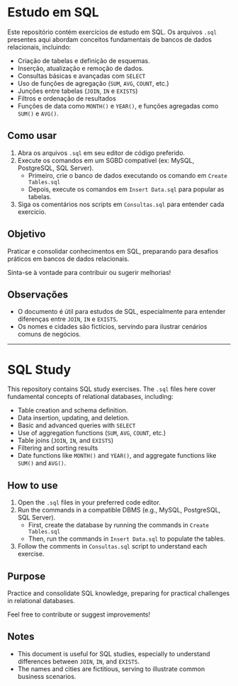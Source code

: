 # Estudo em SQL
Este repositório contém exercícios de estudo em SQL. Os arquivos `.sql` presentes aqui abordam conceitos fundamentais de bancos de dados relacionais, incluindo:

- Criação de tabelas e definição de esquemas.
- Inserção, atualização e remoção de dados.
- Consultas básicas e avançadas com `SELECT`
- Uso de funções de agregação (`SUM`, `AVG`, `COUNT`, etc.)
- Junções entre tabelas (`JOIN`, `IN` e `EXISTS`)
- Filtros e ordenação de resultados
- Funções de data como `MONTH()` e `YEAR()`, e funções agregadas como `SUM()` e `AVG()`.

## Como usar

1. Abra os arquivos `.sql` em seu editor de código preferido.
2. Execute os comandos em um SGBD compatível (ex: MySQL, PostgreSQL, SQL Server).
    * Primeiro, crie o banco de dados executando os comando em `Create Tables.sql`
    * Depois, execute os comandos em `Insert Data.sql` para popular as tabelas.
3. Siga os comentários nos scripts em `Consultas.sql` para entender cada exercício.

## Objetivo

Praticar e consolidar conhecimentos em SQL, preparando para desafios práticos em bancos de dados relacionais.

Sinta-se à vontade para contribuir ou sugerir melhorias!

## Observações

- O documento é útil para estudos de SQL, especialmente para entender diferenças entre `JOIN`, `IN` e `EXISTS`.
- Os nomes e cidades são fictícios, servindo para ilustrar cenários comuns de negócios.

---

# SQL Study

This repository contains SQL study exercises. The `.sql` files here cover fundamental concepts of relational databases, including:

- Table creation and schema definition.
- Data insertion, updating, and deletion.
- Basic and advanced queries with `SELECT`
- Use of aggregation functions (`SUM`, `AVG`, `COUNT`, etc.)
- Table joins (`JOIN`, `IN`, and `EXISTS`)
- Filtering and sorting results
- Date functions like `MONTH()` and `YEAR()`, and aggregate functions like `SUM()` and `AVG()`.

## How to use

1. Open the `.sql` files in your preferred code editor.
2. Run the commands in a compatible DBMS (e.g., MySQL, PostgreSQL, SQL Server).
    * First, create the database by running the commands in `Create Tables.sql`
    * Then, run the commands in `Insert Data.sql` to populate the tables.
3. Follow the comments in `Consultas.sql` script to understand each exercise.

## Purpose

Practice and consolidate SQL knowledge, preparing for practical challenges in relational databases.

Feel free to contribute or suggest improvements!

## Notes

- This document is useful for SQL studies, especially to understand differences between `JOIN`, `IN`, and `EXISTS`.
- The names and cities are fictitious, serving to illustrate common business scenarios.